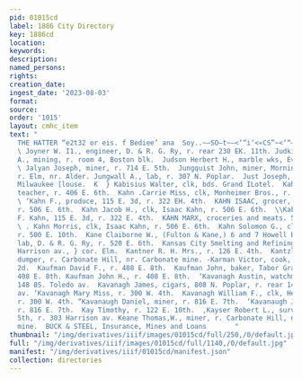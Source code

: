 ```yaml
---
pid: 01015cd
label: 1886 City Directory
key: 1886cd
location: 
keywords: 
description: 
named_persons: 
rights: 
creation_date: 
ingest_date: '2023-08-03'
format: 
source: 
order: '1015'
layout: cmhc_item
text: "                                                                    BABGOGK
  THE HATTER “e2t32 or eis. f Bediee’ ana  Soy..~—SO—t~—<‘“i‘<«CS”~<‘“—ssOTC KEASs—~—“‘Ci‘sS
  \ Joyner W. I1., engineer, D. & R. G. Ry, r. rear 230 EK. 11th. Judkins Charles
  A., mining, r. room 4, Boston blk.  Judson Herbert H., marble wks, Evergreen Cemetery.
  \ Jalyan Joseph, miner, r. 714 E. 5th.  Jungquist John, miner, Morning Star mine,
  r. Elm, nr. Alder. Jungwall A., lab, r. 307 N. Poplar.  Just Joseph, miner, bds.
  Milwaukee [louse.  K  } Kabisius Walter, clk, bds. Grand ILotel.  Kahn Aaron, music
  teacher, r. 406 E. 6th.  Kahn .Carrie Miss, clk, Monheimer Bros., r. 500 E. 10th.
  \ ‘Kahn F., produce, 115 E. 3d, r. 322 EH. 4th.  KAHN ISAAC, grocer, 504 EH. 6th,
  r. 506 E. 6th.  Kahn Jacob H., clk, Isaac Kahn, r. 506 E. 6th.  \\Kabn Julius, manager,
  F. Kahn, 115 E. 3d, r. 322 E. 4th.  KAHN MARX, croceries and meats. 500 E. 10th.
  \ . Kahn Morris, clk, Isaac Kahn, r. 506 E. 6th.  Kahn Solomon G., clk, Marx Kahn,
  r. 500 E. 10th.  Kane Claiborne W., (Fulton & Kane,) 6 and 7 Howell blk. Kane Hugh,
  lab, D. & R. G. Ry, r. 520 E. 6th.  Kansas City Smelting and Refining Co., office
  Harrison av., } cor. Elm.  Kantner R. H. Mrs., r. 126 E. 4th.  Kantzler Herman,
  dumper, r. Carbonate Hill, nr. Carbonate mine. -Karman Victor, cook, r. 110 HE.
  2d.  Kaufman David F., r. 408 E. 8th.  Kaufman John, baker, Tabor Grand Hotel, r.
  408 E. 8th. Kaufman John H., r. 408 E. 8th.  ‘Kavanagh Austin, watchman, r. rear
  148 8S. Toledo av.  Kavanagh James, cigars, 808 N. Poplar, r. rear 148 8S. Toledo
  av. ‘Kavanagh Mary Miss, r. 300 W. 4th.  Kavanagh William F., clk, Herald Democrat,
  r. 300 W. 4th. “Kavanaugh Daniel, miner, r. 816 E. 7th.  ‘Kavanaugh John, miner,
  r. 816 E. 7th.  Kay Timothy, r. 122 E. 10th.  ,Kayser Robert L., surveyor, 110 E.
  5th, r. 303 Harrison av. Keane Thomas,W., miner, r. Carbonate Hill, nr. Carbonate
  mine.  BUCK & STEEL, Insurance, Mines and Loans       "
thumbnail: "/img/derivatives/iiif/images/01015cd/full/250,/0/default.jpg"
full: "/img/derivatives/iiif/images/01015cd/full/1140,/0/default.jpg"
manifest: "/img/derivatives/iiif/01015cd/manifest.json"
collection: directories
---
```

